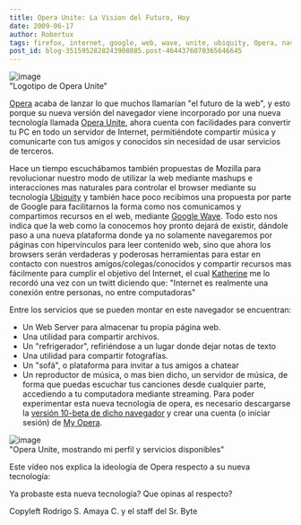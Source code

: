 ```yaml
---
title: Opera Unite: La Vision del Futuro, Hoy
date: 2009-06-17
author: Robertux
tags: firefox, internet, google, web, wave, unite, ubiquity, Opera, navegador
post_id: blog-3515952828243908885.post-4644376070365646645
---
```


![image](https://4.bp.blogspot.com/_jH77WNrMVRA/SjhnLTLkTMI/AAAAAAAAFt4/ckadEM4Yu3I/s400/Opera+Unite.png)    
"Logotipo de Opera Unite"

[Opera](https://www.opera.com/) acaba de lanzar lo que
muchos llamarían "el futuro de la web", y esto porque su nueva versión del navegador viene incorporado por una nueva tecnología llamada [Opera Unite](https://unite.opera.com/), ahora cuenta con facilidades para convertir tu PC en todo un servidor de Internet, permitiéndote compartir música y comunicarte con tus amigos y conocidos sin necesidad de usar servicios de terceros.

Hace un tiempo escuchábamos también propuestas de Mozilla para revolucionar nuestro modo de utilizar la web mediante mashups e interacciones mas naturales para controlar el browser mediante su tecnología [Ubiquity](https://labs.mozilla.com/projects/ubiquity/) y también hace poco recibimos una propuesta por parte de Google para facilitarnos la forma como nos comunicamos y compartimos recursos en el web, mediante [Google Wave](https://wave.google.com/). Todo esto nos indica que la web como la conocemos hoy pronto dejará de existir, dándole paso a una nueva plataforma donde ya no solamente navegaremos por páginas con hipervínculos para leer contenido web, sino que ahora los browsers serán verdaderas y poderosas herramientas para estar en contacto con nuestros amigos/colegas/conocidos y compartir recursos mas fácilmente para cumplir el objetivo del Internet, el cual [Katherine](https://www.queith.net/) me lo recordó una vez con un twitt diciendo que: "Internet es realmente una conexión entre personas, no entre computadoras"

Entre los servicios que se pueden montar en este navegador se encuentran:

- Un Web Server para almacenar tu propia página web.
- Una utilidad para compartir archivos.
- Un "refrigerador", refiriéndose a un lugar donde dejar notas de texto
- Una utilidad para compartir fotografías.
- Un "sofá", o plataforma para invitar a tus amigos a chatear
- Un reproductor de música, o mas bien dicho, un servidor de música, de forma que puedas escuchar tus canciones desde cualquier parte, accediendo a tu computadora mediante streaming.
Para poder experimentar esta nueva tecnología de opera, es necesario descargarse la [versión 10-beta de dicho navegador](https://labs.opera.com/news/2009/06/16/) y crear una cuenta (o iniciar sesión) de [My Opera](https://my.opera.com/community/).

![image](https://1.bp.blogspot.com/_jH77WNrMVRA/Sjh6ZwaPOSI/AAAAAAAAFuM/TRYp3M5QrlU/s400/robertux+opera+unite.png)    
"Opera Unite, mostrando mi
perfil y servicios disponibles"

Este vídeo nos explica la ideología de Opera respecto a su nueva tecnología:

Ya probaste esta nueva tecnología? Que opinas al respecto?

Copyleft Rodrigo S. Amaya C. y el staff del Sr. Byte